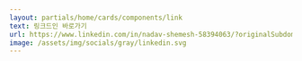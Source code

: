 ```yaml
---
layout: partials/home/cards/components/link
text: 링크드인 바로가기
url: https://www.linkedin.com/in/nadav-shemesh-58394063/?originalSubdomain=il
image: /assets/img/socials/gray/linkedin.svg
---
```

